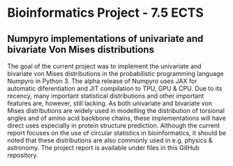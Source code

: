# Bioinformatics Project - 7.5 ECTS

## Numpyro implementations of univariate and bivariate Von Mises distributions

The goal of the current project was to implement the univariate and bivariate von Mises
distributions in the probabilistic programming language Numpyro in Python 3. The alpha release of Numpyro uses JAX for automatic diferentiation and JIT compilation to TPU, GPU & CPU. Due to its recency, many important statistical distributions and other important features are, however, still lacking. As both univariate and bivariate von Mises distributions are widely used in modelling the distribution of torsional angles and of amino acid backbone chains, these implementations will have direct uses especially in protein structure prediction. Although the current report focuses on the use of circular statistics in bioinformatics, it should be noted that these distributions are also commonly used in e.g. physics & astronomy. The project report is available under files in this GitHub repository. 
